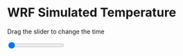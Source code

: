 <h1>WRF Simulated Temperature</h1>
<p>Drag the slider to change the time</p>

<div class="slidecontainer">
<input oninput='setImage(this)' class="slider" type="range" min="0" max="27" value="0" step="1" />
<img id='img'/>
</div>

<script>
var img = document.getElementById('img');
var img_array = ['/assets/images/wrf/t_wrfout_d01_2020-04-26_12:00:00.png',
'/assets/images/wrf/t_wrfout_d01_2020-04-26_13:00:00.png',
'/assets/images/wrf/t_wrfout_d01_2020-04-26_14:00:00.png',
'/assets/images/wrf/t_wrfout_d01_2020-04-26_15:00:00.png',
'/assets/images/wrf/t_wrfout_d01_2020-04-26_16:00:00.png',
'/assets/images/wrf/t_wrfout_d01_2020-04-26_17:00:00.png',
'/assets/images/wrf/t_wrfout_d01_2020-04-26_18:00:00.png',
'/assets/images/wrf/t_wrfout_d01_2020-04-26_19:00:00.png',
'/assets/images/wrf/t_wrfout_d01_2020-04-26_20:00:00.png',
'/assets/images/wrf/t_wrfout_d01_2020-04-26_21:00:00.png',
'/assets/images/wrf/t_wrfout_d01_2020-04-26_22:00:00.png',
'/assets/images/wrf/t_wrfout_d01_2020-04-26_23:00:00.png',
'/assets/images/wrf/t_wrfout_d01_2020-04-27_00:00:00.png',
'/assets/images/wrf/t_wrfout_d01_2020-04-27_01:00:00.png',
'/assets/images/wrf/t_wrfout_d01_2020-04-27_02:00:00.png',
'/assets/images/wrf/t_wrfout_d01_2020-04-27_03:00:00.png',
'/assets/images/wrf/t_wrfout_d01_2020-04-27_04:00:00.png',
'/assets/images/wrf/t_wrfout_d01_2020-04-27_05:00:00.png',
'/assets/images/wrf/t_wrfout_d01_2020-04-27_06:00:00.png',
'/assets/images/wrf/t_wrfout_d01_2020-04-27_07:00:00.png',
'/assets/images/wrf/t_wrfout_d01_2020-04-27_08:00:00.png',
'/assets/images/wrf/t_wrfout_d01_2020-04-27_09:00:00.png',
'/assets/images/wrf/t_wrfout_d01_2020-04-27_10:00:00.png',
'/assets/images/wrf/t_wrfout_d01_2020-04-27_11:00:00.png',
'/assets/images/wrf/t_wrfout_d01_2020-04-27_12:00:00.png',
'/assets/images/wrf/t_wrfout_d01_2020-04-27_13:00:00.png',
'/assets/images/wrf/t_wrfout_d01_2020-04-27_14:00:00.png',];
function setImage(obj)
{
        var value = obj.value;
        img.src = img_array[value];

}
</script>
